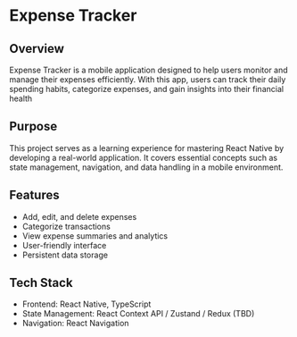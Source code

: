 # Expense Tracker

## Overview
Expense Tracker is a mobile application designed to help users monitor and manage their expenses efficiently. With this app, users can track their daily spending habits, categorize expenses, and gain insights into their financial health

## Purpose

This project serves as a learning experience for mastering React Native by developing a real-world application. It covers essential concepts such as state management, navigation, and data handling in a mobile environment.

## Features

- Add, edit, and delete expenses
- Categorize transactions
- View expense summaries and analytics
- User-friendly interface
- Persistent data storage

## Tech Stack

- Frontend: React Native, TypeScript
- State Management: React Context API / Zustand / Redux (TBD)
- Navigation: React Navigation
